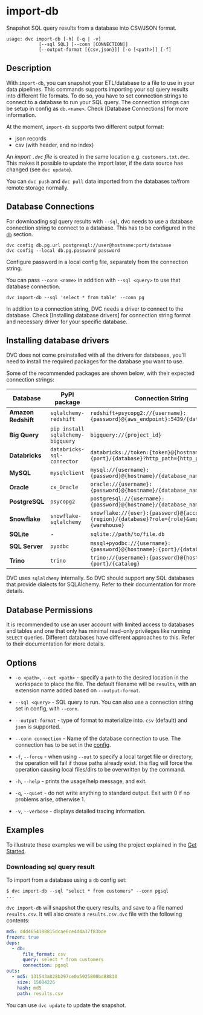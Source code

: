 # import-db

Snapshot SQL query results from a database into CSV/JSON format.

```usage
usage: dvc import-db [-h] [-q | -v]
            [--sql SQL] [--conn [CONNECTION]]
            [--output-format [{csv,json}]] [-o [<path>]] [-f]
```

## Description

With `import-db`, you can snapshot your ETL/database to a file to use in your
data pipelines. This commands supports importing your sql query results into
different file formats. To do so, you have to set connection strings to connect
to a database to run your SQL query. The connection strings can be setup in
config as `db.<name>`. Check [Database Connections] for more information.

At the moment, `import-db` supports two different output format:

- json records
- csv (with header, and no index)

An _import `.dvc` file_ is created in the same location e.g.
`customers.txt.dvc`. This makes it possible to update the import later, if the
data source has changed (see `dvc update`).

<admon type="info">

You can `dvc push` and `dvc pull` data imported from the databases to/from
remote storage normally.

</admon>

## Database Connections

For downloading sql query results with `--sql`, dvc needs to use a database
connection string to connect to a database. This has to be configured in the
[`db`] section.

```dvc
dvc config db.pg.url postgresql://user@hostname:port/database
dvc config --local db.pg.password password
```

<admon type="warn" title="Security Alert">
Configure password in a local config file, separately from the connection string.
</admon>

You can pass `--conn <name>` in addition with `--sql <query>` to use that
database connection.

```dvc
dvc import-db --sql 'select * from table' --conn pg
```

In addition to a connection string, DVC needs a driver to connect to the
database. Check [Installing database drivers] for connection string format and
necessary driver for your specific database.

[`db`]: /doc/user-guide/project-structure/configuration#db

## Installing database drivers

DVC does not come preinstalled with all the drivers for databases, you’ll need
to install the required packages for the database you want to use.

Some of the recommended packages are shown below, with their expected connection
strings:

| **Database**        | **PyPI package**                  | **Connection String**                                                                               |
| ------------------- | --------------------------------- | --------------------------------------------------------------------------------------------------- |
| **Amazon Redshift** | `sqlalchemy-redshift`             | `redshift+psycopg2://{username}:{password}@{aws_endpoint}:5439/{database_name}`                     |
| **Big Query**       | `pip install sqlalchemy-bigquery` | `bigquery://{project_id}`                                                                           |
| **Databricks**      | `databricks-sql-connector`        | `databricks://token:{token}@{hostname}:{port}/{database}?http_path={http_path}`                     |
| **MySQL**           | `mysqlclient`                     | `mysql://{username}:{password}@{hostname}/{database_name}`                                          |
| **Oracle**          | `cx_Oracle`                       | `oracle://{username}:{password}@{hostname}/{database_name}`                                         |
| **PostgreSQL**      | `psycopg2`                        | `postgresql://{username}:{password}@{hostname}/{database_name}`                                     |
| **Snowflake**       | `snowflake-sqlalchemy`            | `snowflake://{user}:{password}@{account}.{region}/{database}?role={role}&amp;warehouse={warehouse}` |
| **SQLite**          | -                                 | `sqlite://path/to/file.db`                                                                          |
| **SQL Server**      | `pyodbc`                          | `mssql+pyodbc://{username}:{password}@{hostname}:{port}/{database_name}`                            |
| **Trino**           | `trino`                           | `trino://{username}:{password}@{hostname}:{port}/{catalog}`                                         |

DVC uses `sqlalchemy` internally. So DVC should support any SQL databases that
provide dialects for SQLAlchemy. Refer to their documentation for more details.

## Database Permissions

It is recommended to use an user account with limited access to databases and
tables and one that only has minimal read-only privileges like running `SELECT`
queries. Different databases have different approaches to this. Refer to their
documentation for more details.

## Options

- `-o <path>`, `--out <path>` - specify a `path` to the desired location in the
  workspace to place the file. The default filename will be `results`, with an
  extension name added based on `--output-format`.

- `--sql <query>` - SQL query to run. You can also use a connection string set
  in config, with `--conn`.

- `--output-format` - type of format to materialize into. `csv` (default) and
  `json` is supported.

- `--conn connection` - Name of the database connection to use. The connection
  has to be set in the
  [config](/doc/user-guide/project-structure/configuration#db).

- `-f`, `--force` - when using `--out` to specify a local target file or
  directory, the operation will fail if those paths already exist. this flag
  will force the operation causing local files/dirs to be overwritten by the
  command.

- `-h`, `--help` - prints the usage/help message, and exit.

- `-q`, `--quiet` - do not write anything to standard output. Exit with 0 if no
  problems arise, otherwise 1.

- `-v`, `--verbose` - displays detailed tracing information.

## Examples

To illustrate these examples we will be using the <abbr>project</abbr> explained
in the [Get Started](/doc/start).

### Downloading sql query result

To import from a database using a `db` config set:

```dvc
$ dvc import-db --sql "select * from customers" --conn pgsql
...
```

`dvc import-db` will snapshot the query results, and save to a file named
`results.csv`. It will also create a `results.csv.dvc` file with the following
contents:

```yaml
md5: ddd4654188815dcae6ce4d4a37f83bde
frozen: true
deps:
  - db:
      file_format: csv
      query: select * from customers
      connection: pgsql
outs:
  - md5: 131543a828b297ce0a5925800bd88810
    size: 15084226
    hash: md5
    path: results.csv
```

You can use `dvc update` to update the snapshot.
